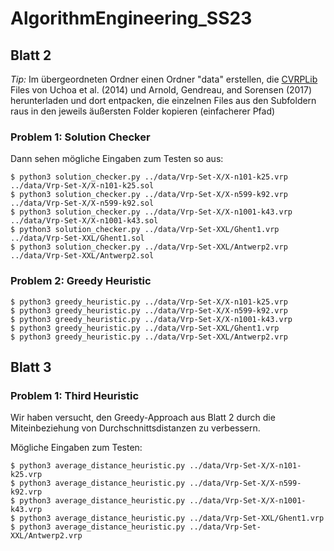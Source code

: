 # AlgorithmEngineering_SS23


## Blatt 2
*Tip:* Im übergeordneten Ordner einen Ordner "data" erstellen, die [CVRPLib](http://vrp.galgos.inf.puc-rio.br/index.php/en/) Files von Uchoa et al. (2014) und Arnold, Gendreau, and Sorensen (2017) herunterladen und dort entpacken, die einzelnen Files aus den Subfoldern raus in den jeweils äußersten Folder kopieren (einfacherer Pfad)

### Problem 1: Solution Checker

Dann sehen mögliche Eingaben zum Testen so aus:
```
$ python3 solution_checker.py ../data/Vrp-Set-X/X-n101-k25.vrp ../data/Vrp-Set-X/X-n101-k25.sol
$ python3 solution_checker.py ../data/Vrp-Set-X/X-n599-k92.vrp ../data/Vrp-Set-X/X-n599-k92.sol
$ python3 solution_checker.py ../data/Vrp-Set-X/X-n1001-k43.vrp ../data/Vrp-Set-X/X-n1001-k43.sol
$ python3 solution_checker.py ../data/Vrp-Set-XXL/Ghent1.vrp ../data/Vrp-Set-XXL/Ghent1.sol
$ python3 solution_checker.py ../data/Vrp-Set-XXL/Antwerp2.vrp ../data/Vrp-Set-XXL/Antwerp2.sol
```

### Problem 2: Greedy Heuristic
```
$ python3 greedy_heuristic.py ../data/Vrp-Set-X/X-n101-k25.vrp
$ python3 greedy_heuristic.py ../data/Vrp-Set-X/X-n599-k92.vrp
$ python3 greedy_heuristic.py ../data/Vrp-Set-X/X-n1001-k43.vrp
$ python3 greedy_heuristic.py ../data/Vrp-Set-XXL/Ghent1.vrp
$ python3 greedy_heuristic.py ../data/Vrp-Set-XXL/Antwerp2.vrp
``` 

## Blatt 3
### Problem 1: Third Heuristic
Wir haben versucht, den Greedy-Approach aus Blatt 2 durch die Miteinbeziehung von Durchschnittsdistanzen zu verbessern.

Mögliche Eingaben zum Testen:

```
$ python3 average_distance_heuristic.py ../data/Vrp-Set-X/X-n101-k25.vrp
$ python3 average_distance_heuristic.py ../data/Vrp-Set-X/X-n599-k92.vrp
$ python3 average_distance_heuristic.py ../data/Vrp-Set-X/X-n1001-k43.vrp
$ python3 average_distance_heuristic.py ../data/Vrp-Set-XXL/Ghent1.vrp
$ python3 average_distance_heuristic.py ../data/Vrp-Set-XXL/Antwerp2.vrp
``` 